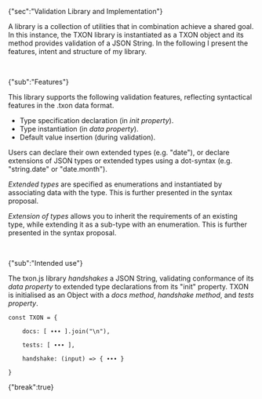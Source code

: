 {"sec":"Validation Library and Implementation"}

A library is a collection of utilities that in combination achieve a shared goal. In this instance, the TXON library is instantiated as a TXON object and its method provides validation of a JSON String. In the following I present the features, intent and structure of my library.

<br>

{"sub":"Features"}

This library supports the following validation features, reflecting syntactical features in the .txon data format.

- Type specification declaration (in *init property*).
- Type instantiation (in *data property*).
- Default value insertion (during validation).

Users can declare their own extended types (e.g. "date"), or declare extensions of JSON types or extended types using a dot-syntax (e.g. "string.date" or "date.month"). 

*Extended types* are specified as enumerations and instantiated by associating data with the type. This is further presented in the syntax proposal.

*Extension of types* allows you to inherit the requirements of an existing type, while extending it as a sub-type with an enumeration. This is further presented in the syntax proposal.

<br>

{"sub":"Intended use"}

The txon.js library *handshakes* a JSON String, validating conformance of its *data property* to extended type declarations from its "init" property. TXON is initialised as an Object with a *docs method*, *handshake method*, and *tests property*.

```
const TXON = {

    docs: [ ∙∙∙ ].join("\n"),

    tests: [ ∙∙∙ ],

    handshake: (input) => { ∙∙∙ }

}
```

{"break":true}